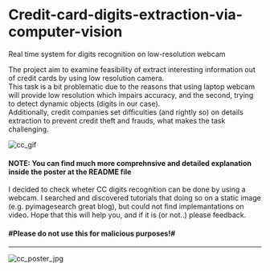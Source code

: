# Credit-card-digits-extraction-via-computer-vision
Real time system for digits recognition on low-resolution webcam

The project aim to examine feasibility of extract interesting information out of credit cards by using low resolution camera.<br>
This task is a bit problematic due to the reasons that using laptop webcam will provide low resolution which impairs accuracy, and the second, trying to detect dynamic objects (digits in our case).<br/>
Additionally, credit companies set difficulties (and rightly so) on details extraction to prevent credit theft and frauds, what makes the task challenging.<br/>

![cc_gif](https://user-images.githubusercontent.com/44063183/71322138-ce392000-24cc-11ea-9ee7-c4a627405fe9.gif)<br>
#### NOTE: You can find much more comprehnsive and detailed explanation inside the poster at the README file

I decided to check wheter CC digits recognition can be done by using a webcam. I searched and discovered tutorials that doing so on a static image (e.g. pyimagesearch great blog), but could not find implemantations on video.
Hope that this will help you, and if it is (or not..) please feedback.
#### #Please do not use this for malicious purposes!#
_________________________________________________________________________________________________


![cc_poster_jpg](https://user-images.githubusercontent.com/44063183/71322660-e6ac3900-24d2-11ea-855c-ab9363d85010.jpg)

